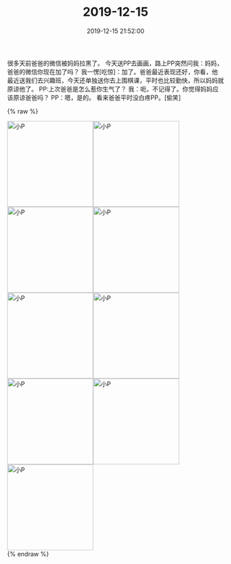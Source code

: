 ﻿---
title: "2019-12-15"
date: 2019-12-15 21:52:00
tags: 文字
categories: 妈妈
---
很多天前爸爸的微信被妈妈拉黑了。
今天送PP去画画，路上PP突然问我：妈妈，爸爸的微信你现在加了吗？
我一愣[吃惊]：加了。爸爸最近表现还好，你看，他最近送我们去兴趣班，今天还单独送你去上围棋课，平时也比较勤快，所以妈妈就原谅他了。
PP:上次爸爸是怎么惹你生气了？
我：呃，不记得了。你觉得妈妈应该原谅爸爸吗？
PP：嗯，是的。
看来爸爸平时没白疼PP。[偷笑]

{% raw %}
<div style="width:500 px">
<div style="float:left; width:100 px"><img src="/images/WeChat Image_20200212104429.jpg" width="200" alt="小P"></div>
<div style="float:left; width:100 px"><img src="/images/WeChat Image_20200212104439.jpg" width="200" alt="小P"></div>
<div style="float:left; width:100 px"><img src="/images/WeChat Image_20200212104448.jpg" width="200" alt="小P"></div>
<div style="float:left; width:100 px"><img src="/images/WeChat Image_20200212104456.jpg" width="200" alt="小P"></div>
<div style="float:left; width:100 px"><img src="/images/WeChat Image_20200212104505.jpg" width="200" alt="小P"></div>
<div style="float:left; width:100 px"><img src="/images/WeChat Image_20200212104513.jpg" width="200" alt="小P"></div>
<div style="float:left; width:100 px"><img src="/images/WeChat Image_20200212104522.jpg" width="200" alt="小P"></div>
<div style="float:left; width:100 px"><img src="/images/WeChat Image_20200212104530.jpg" width="200" alt="小P"></div>
<div style="float:left; width:100 px"><img src="/images/WeChat Image_20200212104539.jpg" width="200" alt="小P"></div>
<div style="clear:both"></div>
</div>
{% endraw %}